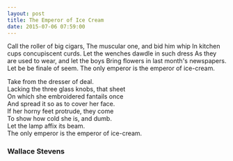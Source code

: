 ```yaml
---
layout: post
title: The Emperor of Ice Cream
date: 2015-07-06 07:59:00
---
```

<p>
Call the roller of big cigars,    
The muscular one, and bid him whip    
In kitchen cups concupiscent curds.    
Let the wenches dawdle in such dress    
As they are used to wear, and let the boys    
Bring flowers in last month's newspapers.    
Let be be finale of seem.    
The only emperor is the emperor of ice-cream.    
    
Take from the dresser of deal.    
Lacking the three glass knobs, that sheet    
On which she embroidered fantails once    
And spread it so as to cover her face.    
If her horny feet protrude, they come    
To show how cold she is, and dumb.    
Let the lamp affix its beam.    
The only emperor is the emperor of ice-cream.     
</p>

### Wallace Stevens
